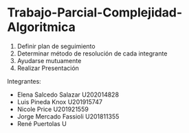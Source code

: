 # Trabajo-Parcial-Complejidad-Algoritmica
1) Definir plan de seguimiento
2) Determinar método de resolución de cada integrante
3) Ayudarse mutuamente
4) Realizar Presentación

Integrantes:
- Elena Salcedo Salazar   U202014828
- Luis Pineda Knox        U201915747
- Nicole Price            U201921559
- Jorge Mercado Fassioli  U201811355
- René Puertolas          U
